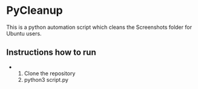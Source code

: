 # PyCleanup

This is a python automation script which cleans the Screenshots folder for Ubuntu users.

## Instructions how to run 
- 1. Clone the repository
  2. python3 script.py
